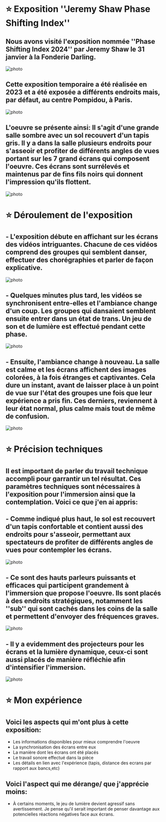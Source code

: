 # ⭐ Exposition ''Jeremy Shaw Phase Shifting Index''
## Nous avons visité l'exposition nommée ''Phase Shifting Index 2024'' par Jeremy Shaw le 31 janvier à la Fonderie Darling.
![photo](photo.jpg)

## Cette exposition temporaire a été réalisée en 2023 et a été exposée a différents endroits mais, par défaut, au centre Pompidou, à Paris.
![photo](photo.jpg)

## L'oeuvre se présente ainsi: Il s'agit d'une grande salle sombre avec un sol recouvert d'un tapis gris. Il y a dans la salle plusieurs endroits pour s'asseoir et profiter de différents angles de vues portant sur les 7 grand écrans qui composent l'oeuvre. Ces écrans sont surrélevés et maintenus par de fins fils noirs qui donnent l'impression qu'ils flottent.
![photo](photo.jpg)

# ⭐ Déroulement de l'exposition
## - L'exposition débute en affichant sur les écrans des vidéos intriguantes. Chacune de ces vidéos comprend des groupes qui semblent danser, effectuer des chorégraphies et parler de façon explicative. 
![photo](photo.jpg)

## - Quelques minutes plus tard, les vidéos se synchronisent entre-elles et l'ambiance change d'un coup. Les groupes qui dansaient semblent ensuite entrer dans un état de trans. Un jeu de son et de lumière est effectué pendant cette phase. 
![photo](photo.jpg)

## - Ensuite, l'ambiance change à nouveau. La salle est calme et les écrans affichent des images colorées, à la fois étranges et captivantes. Cela dure un instant, avant de laisser place à un point de vue sur l'état des groupes une fois que leur expérience a pris fin. Ces derniers, reviennent à leur état normal, plus calme mais tout de même de confusion. 
![photo](photo.jpg)

# ⭐ Précision techniques
## Il est important de parler du travail technique accompli pour garrantir un tel résultat. Ces paramètres techniques sont nécessaires à l'exposition pour l'**immersion** ainsi que la **contemplation**. Voici ce que j'en ai appris: 
## - Comme indiqué plus haut, le sol est recouvert d'un tapis confortable et contient aussi des endroits pour s'asseoir, permettant aux spectateurs de profiter de différents angles de vues pour contempler les écrans.
![photo](photo.jpg)

## - Ce sont des hauts parleurs puissants et efficaces qui participent grandement à l'immersion que propose l'oeuvre. Ils sont placés à des endroits stratégiques, notamment les ''sub'' qui sont cachés dans les coins de la salle et permettent d'envoyer des fréquences graves. 
![photo](photo.jpg)

## - Il y a evidemment des projecteurs pour les écrans et la lumière dynamique, ceux-ci sont aussi placés de manière réfléchie afin d'intensifier l'immersion. 
![photo](photo.jpg)

# ⭐ Mon expérience  
## Voici les aspects qui m'ont plus à cette exposition:
- Les informations disponibles pour mieux comprendre l'oeuvre
- La synchronisation des écrans entre eux
- La manière dont les écrans ont été placés
- Le travail sonore effectué dans la pièce
- Les détails en lien avec l'expérience (tapis, distance des ecrans par rapport aux bancs,etc)
##  Voici l'aspect qui me dérange/ que j'apprécie moins:
- À certains moments, le jeu de lumière devient agressif sans avertissement. Je pense qu'il serait important de penser davantage aux potencielles réactions négatives face aux écrans.

